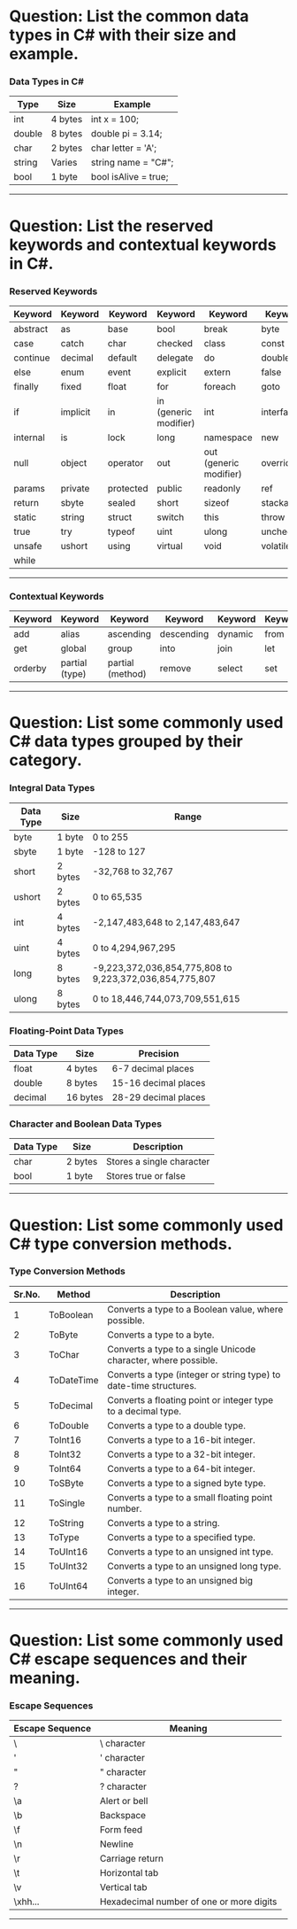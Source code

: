 # Question: List the common data types in C# with their size and example.

### Data Types in C#

| Type   | Size     | Example                |
| ------ | -------- | ---------------------- |
| int    | 4 bytes  | int x = 100;           |
| double | 8 bytes  | double pi = 3.14;      |
| char   | 2 bytes  | char letter = 'A';     |
| string | Varies   | string name = "C#";    |
| bool   | 1 byte   | bool isAlive = true;   |

---

# Question: List the reserved keywords and contextual keywords in C#.

### Reserved Keywords

| Keyword    | Keyword    | Keyword     | Keyword      | Keyword     | Keyword    |
| ---------- | ---------- | ----------- | ------------ | ----------- | ---------- |
| abstract   | as         | base        | bool         | break       | byte       |
| case       | catch      | char        | checked      | class       | const      |
| continue   | decimal    | default     | delegate     | do          | double     |
| else       | enum       | event       | explicit     | extern      | false      |
| finally    | fixed      | float       | for          | foreach     | goto       |
| if         | implicit   | in          | in (generic modifier) | int   | interface |
| internal   | is         | lock        | long         | namespace   | new        |
| null       | object     | operator    | out          | out (generic modifier) | override |
| params     | private    | protected   | public       | readonly    | ref        |
| return     | sbyte      | sealed      | short        | sizeof      | stackalloc |
| static     | string     | struct      | switch       | this        | throw      |
| true       | try        | typeof      | uint         | ulong       | unchecked  |
| unsafe     | ushort     | using       | virtual      | void        | volatile   |
| while      |            |             |              |             |            |

---

### Contextual Keywords

| Keyword   | Keyword    | Keyword     | Keyword       | Keyword          | Keyword              |
| --------- | ---------- | ----------- | ------------- | ---------------- | -------------------- |
| add       | alias      | ascending   | descending    | dynamic          | from                 |
| get       | global     | group       | into          | join             | let                  |
| orderby   | partial (type) | partial (method) | remove | select | set |

---

# Question: List some commonly used C# data types grouped by their category.

### Integral Data Types
| Data Type | Size    | Range                                                      |
| --------- | ------- | ---------------------------------------------------------- |
| byte      | 1 byte  | 0 to 255                                                   |
| sbyte     | 1 byte  | -128 to 127                                                |
| short     | 2 bytes | -32,768 to 32,767                                          |
| ushort    | 2 bytes | 0 to 65,535                                                |
| int       | 4 bytes | -2,147,483,648 to 2,147,483,647                            |
| uint      | 4 bytes | 0 to 4,294,967,295                                         |
| long      | 8 bytes | -9,223,372,036,854,775,808 to 9,223,372,036,854,775,807    |
| ulong     | 8 bytes | 0 to 18,446,744,073,709,551,615                            |

### Floating-Point Data Types
| Data Type | Size    | Precision              |
| --------- | ------- | ---------------------- |
| float     | 4 bytes | 6-7 decimal places     |
| double    | 8 bytes | 15-16 decimal places   |
| decimal   | 16 bytes| 28-29 decimal places   |

### Character and Boolean Data Types
| Data Type | Size    | Description            |
| --------- | ------- | ---------------------- |
| char      | 2 bytes | Stores a single character |
| bool      | 1 byte  | Stores true or false   |

---

# Question: List some commonly used C# type conversion methods.

### Type Conversion Methods
| Sr.No. | Method     | Description                                                 |
| ------ | ---------- | ----------------------------------------------------------- |
| 1      | ToBoolean  | Converts a type to a Boolean value, where possible.          |
| 2      | ToByte     | Converts a type to a byte.                                  |
| 3      | ToChar     | Converts a type to a single Unicode character, where possible. |
| 4      | ToDateTime | Converts a type (integer or string type) to date-time structures. |
| 5      | ToDecimal  | Converts a floating point or integer type to a decimal type. |
| 6      | ToDouble   | Converts a type to a double type.                           |
| 7      | ToInt16    | Converts a type to a 16-bit integer.                        |
| 8      | ToInt32    | Converts a type to a 32-bit integer.                        |
| 9      | ToInt64    | Converts a type to a 64-bit integer.                        |
| 10     | ToSByte    | Converts a type to a signed byte type.                      |
| 11     | ToSingle   | Converts a type to a small floating point number.           |
| 12     | ToString   | Converts a type to a string.                                |
| 13     | ToType     | Converts a type to a specified type.                        |
| 14     | ToUInt16   | Converts a type to an unsigned int type.                    |
| 15     | ToUInt32   | Converts a type to an unsigned long type.                   |
| 16     | ToUInt64   | Converts a type to an unsigned big integer.                 |

---

# Question: List some commonly used C# escape sequences and their meaning.

### Escape Sequences
| Escape Sequence | Meaning                |
| --------------- | ---------------------- |
| \\              | \ character            |
| \'              | ' character            |
| \"              | " character            |
| \?              | ? character            |
| \a              | Alert or bell          |
| \b              | Backspace              |
| \f              | Form feed              |
| \n              | Newline                |
| \r              | Carriage return        |
| \t              | Horizontal tab         |
| \v              | Vertical tab           |
| \xhh...         | Hexadecimal number of one or more digits |

---


